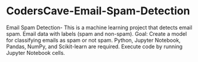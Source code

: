 # CodersCave-Email-Spam-Detection
Email Spam Detection- This is a machine learning project that detects email spam. Email data with labels (spam and non-spam). Goal: Create a model for classifying emails as spam or not spam. Python, Jupyter Notebook, Pandas, NumPy, and Scikit-learn are required. Execute code by running Jupyter Notebook cells.
